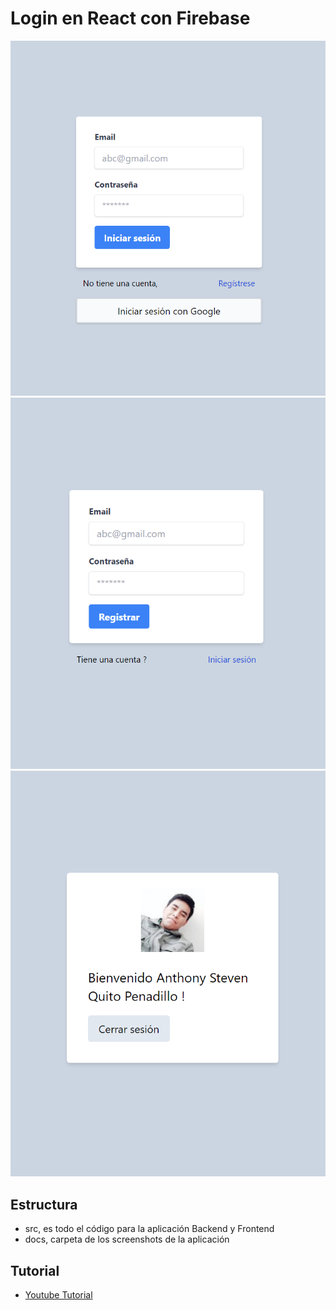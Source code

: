 # Login en React con Firebase
![](docs/screenshot.png)
![](docs/screenshot2.png)
![](docs/screenshot3.png)
## Estructura

- src, es todo el código para la aplicación Backend y Frontend
- docs, carpeta de los screenshots de la aplicación

## Tutorial
- [Youtube Tutorial](https://www.youtube.com/watch?v=H_vEJt5Id_I&t=6693s)
